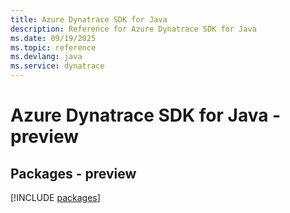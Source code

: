 ```yaml
---
title: Azure Dynatrace SDK for Java
description: Reference for Azure Dynatrace SDK for Java
ms.date: 09/19/2025
ms.topic: reference
ms.devlang: java
ms.service: dynatrace
---
```

# Azure Dynatrace SDK for Java - preview
## Packages - preview
[!INCLUDE [packages](dynatrace-index.md)]